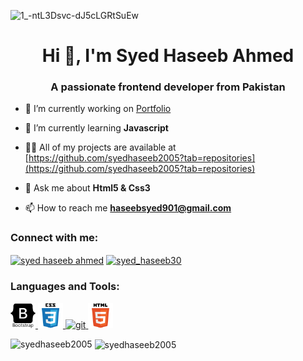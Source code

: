 ![1_-ntL3Dsvc-dJ5cLGRtSuEw](https://github.com/syedhaseeb2005/syedhaseeb2005/assets/121376093/35ce5f73-aad1-4dc4-8030-a3390cb92ed6)
<h1 align="center">Hi 👋, I'm Syed Haseeb Ahmed</h1>
<h3 align="center">A passionate frontend developer from Pakistan</h3>

- 🔭 I’m currently working on [Portfolio](https://syedhaseeb2005.github.io/Resposive-Portfolio/)

- 🌱 I’m currently learning **Javascript**

- 👨‍💻 All of my projects are available at [https://github.com/syedhaseeb2005?tab=repositories](https://github.com/syedhaseeb2005?tab=repositories)

- 💬 Ask me about **Html5 & Css3**

- 📫 How to reach me **haseebsyed901@gmail.com**

<h3 align="left">Connect with me:</h3>
<p align="left">
<a href="https://www.linkedin.com/in/syed-haseeb-ahmed-80464025a/" target="blank"><img align="center" src="https://raw.githubusercontent.com/rahuldkjain/github-profile-readme-generator/master/src/images/icons/Social/linked-in-alt.svg" alt="syed haseeb ahmed" height="30" width="40" /></a>
<a href="https://instagram.com/syed_haseeb30" target="blank"><img align="center" src="https://raw.githubusercontent.com/rahuldkjain/github-profile-readme-generator/master/src/images/icons/Social/instagram.svg" alt="syed_haseeb30" height="30" width="40" /></a>
</p>

<h3 align="left">Languages and Tools:</h3>
<p align="left"> <a href="https://getbootstrap.com" target="_blank" rel="noreferrer"> <img src="https://raw.githubusercontent.com/devicons/devicon/master/icons/bootstrap/bootstrap-plain-wordmark.svg" alt="bootstrap" width="40" height="40"/> </a> <a href="https://www.w3schools.com/css/" target="_blank" rel="noreferrer"> <img src="https://raw.githubusercontent.com/devicons/devicon/master/icons/css3/css3-original-wordmark.svg" alt="css3" width="40" height="40"/> </a> <a href="https://git-scm.com/" target="_blank" rel="noreferrer"> <img src="https://www.vectorlogo.zone/logos/git-scm/git-scm-icon.svg" alt="git" width="40" height="40"/> </a> <a href="https://www.w3.org/html/" target="_blank" rel="noreferrer"> <img src="https://raw.githubusercontent.com/devicons/devicon/master/icons/html5/html5-original-wordmark.svg" alt="html5" width="40" height="40"/> </a> </p>

<p><img align="left" src="https://github-readme-stats.vercel.app/api/top-langs?username=syedhaseeb2005&show_icons=true&locale=en&layout=compact" alt="syedhaseeb2005" /></p>

<p>&nbsp;<img align="center" src="https://github-readme-stats.vercel.app/api?username=syedhaseeb2005&show_icons=true&locale=en" alt="syedhaseeb2005" /></p>
